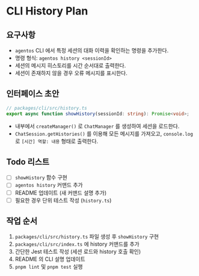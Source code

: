 # CLI History Plan

## 요구사항
- `agentos` CLI 에서 특정 세션의 대화 이력을 확인하는 명령을 추가한다.
- 명령 형식: `agentos history <sessionId>`
- 세션의 메시지 히스토리를 시간 순서대로 출력한다.
- 세션이 존재하지 않을 경우 오류 메시지를 표시한다.

## 인터페이스 초안
```ts
// packages/cli/src/history.ts
export async function showHistory(sessionId: string): Promise<void>;
```
- 내부에서 `createManager()` 로 `ChatManager` 를 생성하여 세션을 로드한다.
- `ChatSession.getHistories()` 를 이용해 모든 메시지를 가져오고, `console.log` 로 `[시간] 역할: 내용` 형태로 출력한다.

## Todo 리스트
- [ ] `showHistory` 함수 구현
- [ ] `agentos history` 커맨드 추가
- [ ] README 업데이트 (새 커맨드 설명 추가)
- [ ] 필요한 경우 단위 테스트 작성 (`history.ts`)

## 작업 순서
1. `packages/cli/src/history.ts` 파일 생성 후 `showHistory` 구현
2. `packages/cli/src/index.ts` 에 history 커맨드를 추가
3. 간단한 Jest 테스트 작성 (세션 로드와 history 호출 확인)
4. README 의 CLI 설명 업데이트
5. `pnpm lint` 및 `pnpm test` 실행
